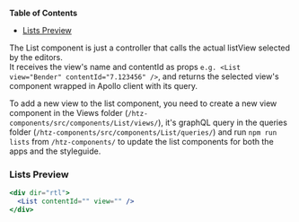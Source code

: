 <!-- START doctoc generated TOC please keep comment here to allow auto update -->

<!-- DON'T EDIT THIS SECTION, INSTEAD RE-RUN doctoc TO UPDATE -->

**Table of Contents**

* [Lists Preview](#lists-preview)

<!-- END doctoc generated TOC please keep comment here to allow auto update -->

The List component is just a controller that calls the actual listView selected by
the editors.<br/>
It receives the view's name and contentId as props
`e.g. <List view="Bender" contentId="7.123456" />`, and returns the selected view's component
wrapped in Apollo client with its query.

To add a new view to the list component, you need to create a new view component in the Views
folder (`/htz-components/src/components/List/views/`),
it's graphQL query in the queries folder (`/htz-components/src/components/List/queries/`)
and run `npm run lists` from `/htz-components/` to update the list components
for both the apps and the styleguide.

### **Lists Preview**

```jsx
<div dir="rtl">
  <List contentId="" view="" />
</div>
```
